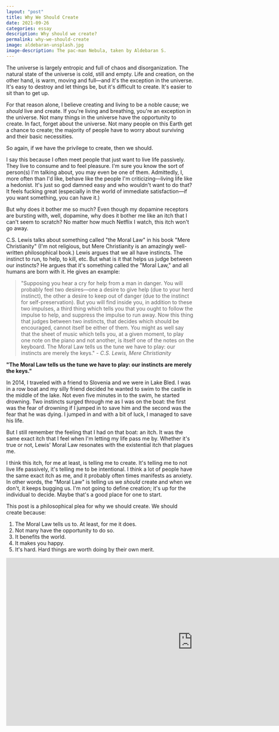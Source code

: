 ```yaml
---
layout: "post"
title: Why We Should Create
date: 2021-09-26
categories: essay
description: Why should we create?
permalink: why-we-should-create
image: aldebaran-unsplash.jpg
image-description: The pac-man Nebula, taken by Aldebaran S.
---
```


The universe is largely entropic and full of chaos and disorganization. The natural state of the universe is cold, still and empty. Life and creation, on the other hand, is warm, moving and full—and it's the exception in the universe. It's easy to destroy and let things be, but it's difficult to create. It's easier to sit than to get up.

For that reason alone, I believe creating and living to be a noble cause; we *should* live and create. If you're living and breathing, you're an exception in the universe. Not many things in the universe have the opportunity to create. In fact, forget about the universe. Not many people on this Earth get a chance to create; the majority of people have to worry about surviving and their basic necessities.

So again, if we have the privilege to create, then we should.

I say this because I often meet people that just want to live life passively. They live to consume and to feel pleasure. I'm sure you know the sort of person(s) I'm talking about, you may even be one of them. Admittedly, I, more often than I'd like, behave like the people I'm criticizing—living life like a hedonist. It's just so god damned easy and who wouldn't want to do that? It feels fucking great (especially in the world of immediate satisfaction—if you want something, you can have it.)

But why does it bother me so much? Even though my dopamine receptors are bursting with, well, dopamine, why does it bother me like an itch that I can't seem to scratch? No matter how much Netflix I watch, this itch won't go away.

C.S. Lewis talks about something called "the Moral Law" in his book "Mere Christianity" (I'm not religious, but Mere Christianity is an amazingly well-written philosophical book.) Lewis argues that we all have instincts. The instinct to run, to help, to kill, etc. But what is it  that helps us judge between our instincts? He argues that it's something called the "Moral Law," and all humans are born with it. He gives an example:

>"Supposing you hear a cry for help from a man in danger. You will probably feel two desires—one a desire to give help (due to your herd instinct), the other a desire to keep out of danger (due to the instinct for self-preservation). But you will find inside you, in addition to these two impulses, a third thing which tells you that you ought to follow the impulse to help, and suppress the impulse to run away. Now this thing that judges between two instincts, that decides which should be encouraged, cannot itself be either of them. You might as well say that the sheet of music which tells you, at a given moment, to play one note on the piano and not another, is itself one of the notes on the keyboard. The Moral Law tells us the tune we have to play: our instincts are merely the keys." - *C.S. Lewis, Mere Christianity*

**"The Moral Law tells us the tune we have to play: our instincts are merely the keys."**

In 2014, I traveled with a friend to Slovenia and we were in Lake Bled. I was in a row boat and my silly friend decided he wanted to swim to the castle in the middle of the lake. Not even five minutes in to the swim, he started drowning. Two instincts surged through me as I was on the boat: the first was the fear of drowning if I jumped in to save him and the second was the fear that he was dying. I jumped in and with a bit of luck, I managed to save his life.

But I still remember the feeling that I had on that boat: an itch. It was the same exact itch that I feel when I'm letting my life pass me by. Whether it's true or not, Lewis' Moral Law resonates with the existential itch that plagues me.

I think this itch, for me at least, is telling me to create. It's telling me to not live life passively, it's telling me to be intentional. I think a lot of people have the same exact itch as me, and it probably often times manifests as anxiety. In other words, the "Moral Law" is telling us we *should* create and when we don't, it keeps bugging us. I'm not going to define creation; it's up for the individual to decide. Maybe that's a good place for one to start.

This post is a philosophical plea for why we should create. We should create because:

1. The Moral Law tells us to. At least, for me it does.
2. Not many have the opportunity to do so.
3. It benefits the world.
4. It makes you happy.
2. It's hard. Hard things are worth doing by their own merit.

<iframe width="1000px" height="450px" src="https://www.youtube.com/embed/JBxl3qCXbRU" title="YouTube video player" frameborder="0" allow="accelerometer; autoplay; clipboard-write; encrypted-media; gyroscope; picture-in-picture" allowfullscreen></iframe>
